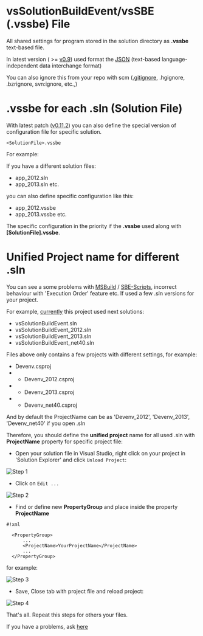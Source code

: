 # vsSolutionBuildEvent/vsSBE (.vssbe) File 

All shared settings for program stored in the solution directory as **.vssbe** text-based file.

In latest version ( >= [v0.9](http://visualstudiogallery.msdn.microsoft.com/0d1dbfd7-ed8a-40af-ae39-281bfeca2334/referral/118151)) used format the [JSON](http://json.org) (text-based language-independent data interchange format)

You can also ignore this from your repo with scm ([.gitignore](http://git-scm.com/docs/gitignore), .hgignore, .bzrignore, svn:ignore, etc.,)

# .vssbe for each .sln (Solution File)

With latest patch ([v0.11.2](http://visualstudiogallery.msdn.microsoft.com/0d1dbfd7-ed8a-40af-ae39-281bfeca2334/referral/118151)) you can also define the special version of configuration file for specific solution.

`<SolutionFile>.vssbe`

For example:

If you have a different solution files:

* app_2012.sln
* app_2013.sln
etc.

you can also define specific configuration like this:

* app_2012.vssbe
* app_2013.vssbe
etc.

The specific configuration in the priority if the **.vssbe** used along with **[SolutionFile].vssbe**. 

# Unified Project name for different .sln

You can see a some problems with [MSBuild](../Scripts_&_Commands/MSBuild) / [SBE-Scripts](../Scripts_&_Commands/SBE-Scripts), incorrect behaviour with 'Execution Order' feature etc. If used a few .sln versions for your project.

For example, [currently](https://bitbucket.org/3F/vssolutionbuildevent/src) this project used next solutions:

* vsSolutionBuildEvent.sln
* vsSolutionBuildEvent_2012.sln
* vsSolutionBuildEvent_2013.sln
* vsSolutionBuildEvent_net40.sln

Files above only contains a few projects with different settings, for example:

* Devenv.csproj
* * Devenv_2012.csproj
* * Devenv_2013.csproj
* * Devenv_net40.csproj

And by default the ProjectName can be as 'Devenv_2012', 'Devenv_2013', 'Devenv_net40' if you open .sln

Therefore, you should define the **unified project** name for all used .sln with **ProjectName** property for specific project file:

* Open your solution file in Visual Studio, right click on your project in 'Solution Explorer' and click `Unload Project`:

![Step 1](https://bytebucket.org/3F/vssolutionbuildevent/wiki/Resources/projectName/step1.png)

* Click on `Edit ...`

![Step 2](https://bytebucket.org/3F/vssolutionbuildevent/wiki/Resources/projectName/step2.png)

* Find or define new **PropertyGroup** and place inside the property **ProjectName**

```
#!xml

  <PropertyGroup>
      ...
      <ProjectName>YourProjectName</ProjectName>
      ...
  </PropertyGroup>
```

for example:

![Step 3](https://bytebucket.org/3F/vssolutionbuildevent/wiki/Resources/projectName/step3.png)

* Save, Close tab with project file and reload project:

![Step 4](https://bytebucket.org/3F/vssolutionbuildevent/wiki/Resources/projectName/step4.png)

That's all. Repeat this steps for others your files.

If you have a problems, ask [here](https://bitbucket.org/3F/vssolutionbuildevent/issues/new)

